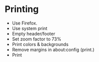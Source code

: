 # Printing

* Use Firefox.
* Use system print
* Empty header/footer
* Set zoom factor to 73%
* Print colors & backgrounds
* Remove margins in about:config (print.)
* Print